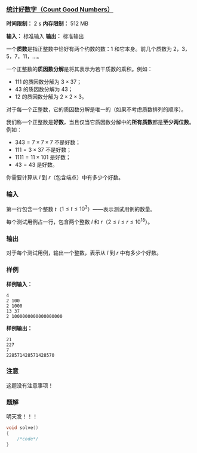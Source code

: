 ### [统计好数字（Count Good Numbers）](https://codeforces.com/contest/2125/problem/C)

**时间限制：** 2 s
**内存限制：** 512 MB

**输入：** 标准输入
**输出：** 标准输出



一个**质数**是指正整数中恰好有两个约数的数：$1$ 和它本身。前几个质数为 $2$，$3$，$5$，$7$，$11$，$\dots$。

一个正整数的**质因数分解**是将其表示为若干质数的乘积。例如：

- $111$ 的质因数分解为 $3 \times 37$；
- $43$ 的质因数分解为 $43$；
- $12$ 的质因数分解为 $2 \times 2 \times 3$。

对于每一个正整数，它的质因数分解是唯一的（如果不考虑质数排列的顺序）。

我们称一个正整数是**好数**，当且仅当它质因数分解中的**所有质数**都是**至少两位数**。例如：

- $343 = 7 \times 7 \times 7$ 不是好数；
- $111 = 3 \times 37$ 不是好数；
- $1111 = 11 \times 101$ 是好数；
- $43 = 43$ 是好数。

你需要计算从 $l$ 到 $r$（包含端点）中有多少个好数。







### 输入

第一行包含一个整数 $t$（$1 \le t \le 10^3$）——表示测试用例的数量。

每个测试用例占一行，包含两个整数 $l$ 和 $r$（$2 \le l \le r \le 10^{18}$）。





### 输出

对于每个测试用例，输出一个整数，表示从 $l$ 到 $r$ 中有多少个好数。

 



### 样例

**样例输入：**

```
4
2 100
2 1000
13 37
2 1000000000000000000
```



**样例输出：**

```
21
227
7
228571428571428570
```





### 注意

这题没有注意事项！





### 题解

明天发！！！



```cpp
void solve()
{
	/*code*/
}
```
